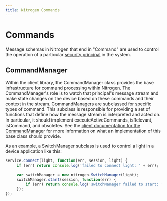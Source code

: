 ```yaml
---
title: Nitrogen Commands
---
```


# Commands

Message schemas in Nitrogen that end in "Command" are used to control the operation of a particular [security principal](./principals.html) in the system.

## CommandManager

Within the client library, the CommandManager class provides the base infrastructure for command processing within Nitrogen. The CommandManager's role is to watch that principal's message stream and make state changes on the device based on these commands and their context in the stream. CommandManagers are subclassed for specific types of command. This subclass is responsible for providing a set of functions that define how the message stream is interpreted and acted on. In particular, it should implement executeActiveCommands, isRelevant, isCommand, and obsoletes. See the [client documentation for the CommandManager](/docs/nitrogen/commandManager.html) for more information on what an implementation of this base class should provide.
 
As an example, a SwitchManager subclass is used to control a light in a device application like this:

```javascript
service.connect(light, function(err, session, light) {
     if (err) return console.log('failed to connect light: ' + err);
 
     var switchManager = new nitrogen.SwitchManager(light);
     switchManager.start(session, function(err) {
         if (err) return console.log('switchManager failed to start: ' + err);
     });
});
```